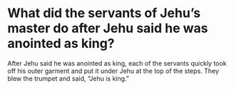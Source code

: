 # What did the servants of Jehu’s master do after Jehu said he was anointed as king?

After Jehu said he was anointed as king, each of the servants quickly took off his outer garment and put it under Jehu at the top of the steps. They blew the trumpet and said, “Jehu is king.”
